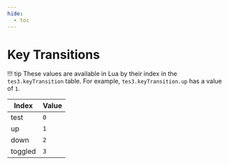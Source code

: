 ```yaml
---
hide:
  - toc
---
```


# Key Transitions

!!! tip
	These values are available in Lua by their index in the `tes3.keyTransition` table. For example, `tes3.keyTransition.up` has a value of `1`.

Index   | Value
------- | -----
test    | `0`
up      | `1`
down    | `2`
toggled | `3`
